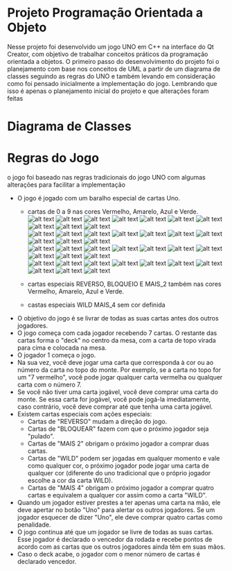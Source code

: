 # Projeto Programação Orientada a Objeto

Nesse projeto foi desenvolvido um jogo UNO em C++ na interface do Qt Creator, com objetivo de trabalhar conceitos práticos da programação orientada a objetos. O primeiro passo do desenvolvimento do projeto foi o planejamento com base nos conceitos de UML a partir de um diagrama de classes seguindo as regras do UNO e também levando em consideração como foi pensado inicialmente a implementação do jogo. Lembrando que isso é apenas o planejamento inicial do projeto e que alterações foram feitas

# Diagrama de Classes



# Regras do Jogo

o jogo foi baseado nas regras tradicionais do jogo UNO com algumas alterações para facilitar a implementação

- O jogo é jogado com um baralho especial de cartas Uno.
    - cartas de 0 a 9 nas cores Vermelho, Amarelo, Azul e Verde.<br>
    ![alt text](https://github.com/pedrohharenza/Projeto_Prog_Orientada_Obj/blob/main/Projeto_Orientada/img/0_vermelho.png)
    ![alt text](https://github.com/pedrohharenza/Projeto_Prog_Orientada_Obj/blob/main/Projeto_Orientada/img/1_vermelho.png)
    ![alt text](https://github.com/pedrohharenza/Projeto_Prog_Orientada_Obj/blob/main/Projeto_Orientada/img/2_vermelho.png)
    ![alt text](https://github.com/pedrohharenza/Projeto_Prog_Orientada_Obj/blob/main/Projeto_Orientada/img/3_vermelho.png)
    ![alt text](https://github.com/pedrohharenza/Projeto_Prog_Orientada_Obj/blob/main/Projeto_Orientada/img/4_vermelho.png)
    ![alt text](https://github.com/pedrohharenza/Projeto_Prog_Orientada_Obj/blob/main/Projeto_Orientada/img/5_vermelho.png)
    ![alt text](https://github.com/pedrohharenza/Projeto_Prog_Orientada_Obj/blob/main/Projeto_Orientada/img/6_vermelho.png)
    ![alt text](https://github.com/pedrohharenza/Projeto_Prog_Orientada_Obj/blob/main/Projeto_Orientada/img/7_vermelho.png)
    ![alt text](https://github.com/pedrohharenza/Projeto_Prog_Orientada_Obj/blob/main/Projeto_Orientada/img/8_vermelho.png)
    ![alt text](https://github.com/pedrohharenza/Projeto_Prog_Orientada_Obj/blob/main/Projeto_Orientada/img/9_vermelho.png) <br>
    ![alt text](https://github.com/pedrohharenza/Projeto_Prog_Orientada_Obj/blob/main/Projeto_Orientada/img/0_amarelo.png)
    ![alt text](https://github.com/pedrohharenza/Projeto_Prog_Orientada_Obj/blob/main/Projeto_Orientada/img/1_amarelo.png)
    ![alt text](https://github.com/pedrohharenza/Projeto_Prog_Orientada_Obj/blob/main/Projeto_Orientada/img/2_amarelo.png)
    ![alt text](https://github.com/pedrohharenza/Projeto_Prog_Orientada_Obj/blob/main/Projeto_Orientada/img/3_amarelo.png)
    ![alt text](https://github.com/pedrohharenza/Projeto_Prog_Orientada_Obj/blob/main/Projeto_Orientada/img/4_amarelo.png)
    ![alt text](https://github.com/pedrohharenza/Projeto_Prog_Orientada_Obj/blob/main/Projeto_Orientada/img/5_amarelo.png)
    ![alt text](https://github.com/pedrohharenza/Projeto_Prog_Orientada_Obj/blob/main/Projeto_Orientada/img/6_amarelo.png)
    ![alt text](https://github.com/pedrohharenza/Projeto_Prog_Orientada_Obj/blob/main/Projeto_Orientada/img/7_amarelo.png)
    ![alt text](https://github.com/pedrohharenza/Projeto_Prog_Orientada_Obj/blob/main/Projeto_Orientada/img/8_amarelo.png)
    ![alt text](https://github.com/pedrohharenza/Projeto_Prog_Orientada_Obj/blob/main/Projeto_Orientada/img/9_amarelo.png) <br>
    ![alt text](https://github.com/pedrohharenza/Projeto_Prog_Orientada_Obj/blob/main/Projeto_Orientada/img/0_azul.png)
    ![alt text](https://github.com/pedrohharenza/Projeto_Prog_Orientada_Obj/blob/main/Projeto_Orientada/img/1_azul.png)
    ![alt text](https://github.com/pedrohharenza/Projeto_Prog_Orientada_Obj/blob/main/Projeto_Orientada/img/2_azul.png)
    ![alt text](https://github.com/pedrohharenza/Projeto_Prog_Orientada_Obj/blob/main/Projeto_Orientada/img/3_azul.png)
    ![alt text](https://github.com/pedrohharenza/Projeto_Prog_Orientada_Obj/blob/main/Projeto_Orientada/img/4_azul.png)
    ![alt text](https://github.com/pedrohharenza/Projeto_Prog_Orientada_Obj/blob/main/Projeto_Orientada/img/5_azul.png)
    ![alt text](https://github.com/pedrohharenza/Projeto_Prog_Orientada_Obj/blob/main/Projeto_Orientada/img/6_azul.png)
    ![alt text](https://github.com/pedrohharenza/Projeto_Prog_Orientada_Obj/blob/main/Projeto_Orientada/img/7_azul.png)
    ![alt text](https://github.com/pedrohharenza/Projeto_Prog_Orientada_Obj/blob/main/Projeto_Orientada/img/8_azul.png)
    ![alt text](https://github.com/pedrohharenza/Projeto_Prog_Orientada_Obj/blob/main/Projeto_Orientada/img/9_azul.png) <br>
    ![alt text](https://github.com/pedrohharenza/Projeto_Prog_Orientada_Obj/blob/main/Projeto_Orientada/img/0_verde.png)
    ![alt text](https://github.com/pedrohharenza/Projeto_Prog_Orientada_Obj/blob/main/Projeto_Orientada/img/1_verde.png)
    ![alt text](https://github.com/pedrohharenza/Projeto_Prog_Orientada_Obj/blob/main/Projeto_Orientada/img/2_verde.png)
    ![alt text](https://github.com/pedrohharenza/Projeto_Prog_Orientada_Obj/blob/main/Projeto_Orientada/img/3_verde.png)
    ![alt text](https://github.com/pedrohharenza/Projeto_Prog_Orientada_Obj/blob/main/Projeto_Orientada/img/4_verde.png)
    ![alt text](https://github.com/pedrohharenza/Projeto_Prog_Orientada_Obj/blob/main/Projeto_Orientada/img/5_verde.png)
    ![alt text](https://github.com/pedrohharenza/Projeto_Prog_Orientada_Obj/blob/main/Projeto_Orientada/img/6_verde.png)
    ![alt text](https://github.com/pedrohharenza/Projeto_Prog_Orientada_Obj/blob/main/Projeto_Orientada/img/7_verde.png)
    ![alt text](https://github.com/pedrohharenza/Projeto_Prog_Orientada_Obj/blob/main/Projeto_Orientada/img/8_verde.png)
    ![alt text](https://github.com/pedrohharenza/Projeto_Prog_Orientada_Obj/blob/main/Projeto_Orientada/img/9_verde.png)
 
    - cartas especiais REVERSO, BLOQUEIO E MAIS_2 também nas cores Vermelho, Amarelo, Azul e Verde.
    - castas especiais WILD MAIS_4 sem cor definida
- O objetivo do jogo é se livrar de todas as suas cartas antes dos outros jogadores.
- O jogo começa com cada jogador recebendo 7 cartas. O restante das cartas forma o "deck" no centro da mesa, com a carta de topo virada para cima e colocada na mesa.
- O jogador 1 começa o jogo.
- Na sua vez, você deve jogar uma carta que corresponda à cor ou ao número da carta no topo do monte. Por exemplo, se a carta no topo for um "7 vermelho", você pode jogar qualquer carta vermelha ou qualquer carta com o número 7.
- Se você não tiver uma carta jogável, você deve comprar uma carta do monte. Se essa carta for jogável, você pode jogá-la imediatamente, caso contrário, você deve comprar até que tenha uma carta jogável.
- Existem cartas especiais com ações especiais:
  - Cartas de "REVERSO" mudam a direção do jogo.
  - Cartas de "BLOQUEAR" fazem com que o próximo jogador seja "pulado".
  - Cartas de "MAIS 2" obrigam o próximo jogador a comprar duas cartas.
  - Cartas de "WILD" podem ser jogadas em qualquer momento e vale como qualquer cor, o próximo jogador pode jogar uma carta de qualquer cor (diferente do uno tradicional que o próprio jogador escolhe a cor da carta WILD).
  - Cartas de "MAIS 4" obrigam o próximo jogador a comprar quatro cartas e equivalem a qualquer cor assim como a carta "WILD".
- Quando um jogador estiver prestes a ter apenas uma carta na mão, ele deve apertar no botão "Uno" para alertar os outros jogadores. Se um jogador esquecer de dizer "Uno", ele deve comprar quatro cartas como penalidade.
- O jogo continua até que um jogador se livre de todas as suas cartas. Esse jogador é declarado o vencedor da rodada e recebe pontos de acordo com as cartas que os outros jogadores ainda têm em suas mãos.
- Caso o deck acabe, o jogador com o menor número de cartas é declarado vencedor.
